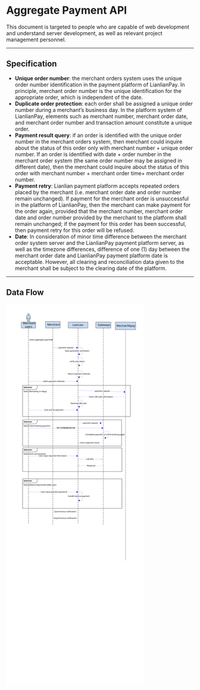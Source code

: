 # Aggregate Payment API

This document is targeted to people who are capable of web development and understand server development, as well as relevant project management personnel.

***

## Specification 

* **Unique order number**: the merchant orders system uses the unique order number identification in the payment platform of LianlianPay. In principle, merchant order number is the unique identification for the appropriate order, which is independent of the date. 
* **Duplicate order protection**: each order shall be assigned a unique order number during a merchant’s business day. In the platform system of LianlianPay, elements such as merchant number, merchant order date, and merchant order number and transaction amount constitute a unique order.
* **Payment result query**: if an order is identified with the unique order number in the merchant orders system, then merchant could inquire about the status of this order only with merchant number + unique order number. If an order is identified with date + order number in the merchant order system (the same order number may be assigned in different date), then the merchant could inquire about the status of this order with merchant number + merchant order time+ merchant order number.
* **Payment retry**: Lianlian payment platform accepts repeated orders placed by the merchant (i.e. merchant order date and order number remain unchanged). If payment for the merchant order is unsuccessful in the platform of LianlianPay, then the merchant can make payment for the order again, provided that the merchant number, merchant order date and order number provided by the merchant to the platform shall remain unchanged; if the payment for this order has been successful, then payment retry for this order will be refused.
* **Date**: In consideration of minor time difference between the merchant order system server and the LianlianPay payment platform server, as well as the timezone differences, difference of one (1) day between the merchant order date and LianlianPay payment platform date is acceptable. However, all clearing and reconciliation data given to the merchant shall be subject to the clearing date of the platform.


***

## Data Flow

![](/textures/aggregate_web_flow.svg)